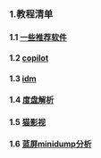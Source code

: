 ### 1.教程清单

#### 1.1 [一些推荐软件](./0.我的必装软件清单.md)

#### 1.2 [copilot](./1.copilot.md)

#### 1.3 [idm](./2.idm.md)

#### 1.4 [度盘解析](./3.度盘解析.md)

#### 1.5 [猫影视](./4.猫影视.md)

#### 1.6 [蓝屏minidump分析](./5.蓝屏minidump分析.md)